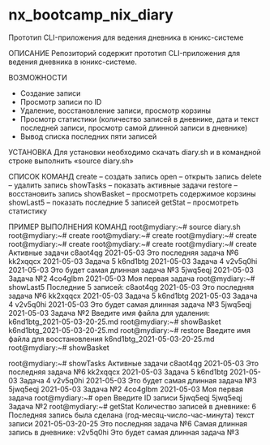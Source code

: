 # nx_bootcamp_nix_diary
Прототип CLI-приложения для ведения дневника в юникс-системе

ОПИСАНИЕ
Репозиторий содержит прототип CLI-приложения для ведения дневника в юникс-системе.

ВОЗМОЖНОСТИ
- Создание записи
- Просмотр записи по ID
- Удаление, восстановление записи, просмотр корзины
- Просмотр статистики (количество записей в дневнике, дата и текст последней записи, просмотр самой длинной записи в дневнике)
- Вывод списка последних пяти записей

УСТАНОВКА
Для установки необходимо скачать diary.sh и в командной строке выполнить «source diary.sh»

СПИСОК КОМАНД
сreate – создать запись
open – открыть запись
delete – удалить запись
showTasks – показать активные задачи
restore – восстановить запись
showBasket – просмотреть содержимое корзины
showLast5 – показать последние 5 записей
getStat – просмотреть статистику

ПРИМЕР ВЫПОЛНЕНИЯ КОМАНД
root@mydiary:~# source diary.sh
root@mydiary:~# create
root@mydiary:~# create
root@mydiary:~# create
root@mydiary:~# create
root@mydiary:~# create
root@mydiary:~# create
Активные задачи
c8aot4qg 2021-05-03 Это последняя задача №6
kk2xqqcx 2021-05-03 Задача 5
k6nd1btg 2021-05-03 Задача 4
v2v5q0hi 2021-05-03 Это будет самая длинная задача №3
5jwq5eqj 2021-05-03 Задача №2
4co4glbm 2021-05-03 Моя первая задача
root@mydiary:~# showLast5
Последние 5 записей:
c8aot4qg 2021-05-03 Это последняя задача №6
kk2xqqcx 2021-05-03 Задача 5
k6nd1btg 2021-05-03 Задача 4
v2v5q0hi 2021-05-03 Это будет самая длинная задача №3
5jwq5eqj 2021-05-03 Задача №2
Введите имя файла для удаления: 
k6nd1btg_2021-05-03-20-25.md
root@mydiary:~# showBasket
k6nd1btg_2021-05-03-20-25.md
root@mydiary:~# restore
Введите имя файла для восстановления
k6nd1btg_2021-05-03-20-25.md
root@mydiary:~# showBasket

root@mydiary:~# showTasks
Активные задачи
c8aot4qg 2021-05-03 Это последняя задача №6
kk2xqqcx 2021-05-03 Задача 5
k6nd1btg 2021-05-03 Задача 4
v2v5q0hi 2021-05-03 Это будет самая длинная задача №3
5jwq5eqj 2021-05-03 Задача №2
4co4glbm 2021-05-03 Моя первая задача
root@mydiary:~# open
Введите ID записи
5jwq5eqj
5jwq5eqj Задача №2
root@mydiary:~# getStat
Количество записей в дневнике: 6
Последняя запись была сделана (год-месяц-число-час-минута) текст записи
2021-05-03-20-25 Это последняя задача №6
Самая длинная запись в дневнике: v2v5q0hi Это будет самая длинная задача №3

